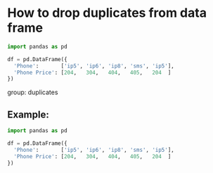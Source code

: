 # How to drop duplicates from data frame

```python
import pandas as pd

df = pd.DataFrame({
  'Phone':       ['ip5', 'ip6', 'ip8', 'sms', 'ip5'],
  'Phone Price': [204,   304,   404,   405,   204  ]
})
```


group: duplicates

## Example: 
```python
import pandas as pd

df = pd.DataFrame({
  'Phone':       ['ip5', 'ip6', 'ip8', 'sms', 'ip5'],
  'Phone Price': [204,   304,   404,   405,   204  ]
})
```

